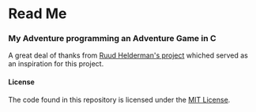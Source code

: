 # Read Me

### My Adventure programming an Adventure Game in C
A great deal of thanks from [Ruud Helderman's project](https://helderman.github.io/htpataic/htpataic01.html) whiched served as an
inspiration for this project.

#### License
The code found in this repository is licensed under the [MIT License](LICENSE.txt).
